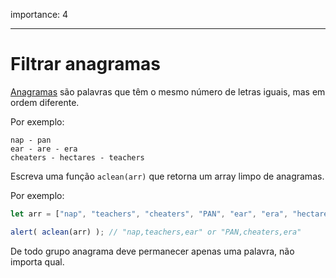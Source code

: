 importance: 4

---

# Filtrar anagramas

[Anagramas](https://en.wikipedia.org/wiki/Anagram) são palavras que têm o mesmo número de letras iguais, mas em ordem diferente.

Por exemplo:

```
nap - pan
ear - are - era
cheaters - hectares - teachers
```

Escreva uma função `aclean(arr)` que retorna um array limpo de anagramas.

Por exemplo:

```js
let arr = ["nap", "teachers", "cheaters", "PAN", "ear", "era", "hectares"];

alert( aclean(arr) ); // "nap,teachers,ear" or "PAN,cheaters,era"
```

De todo grupo anagrama deve permanecer apenas uma palavra, não importa qual.

